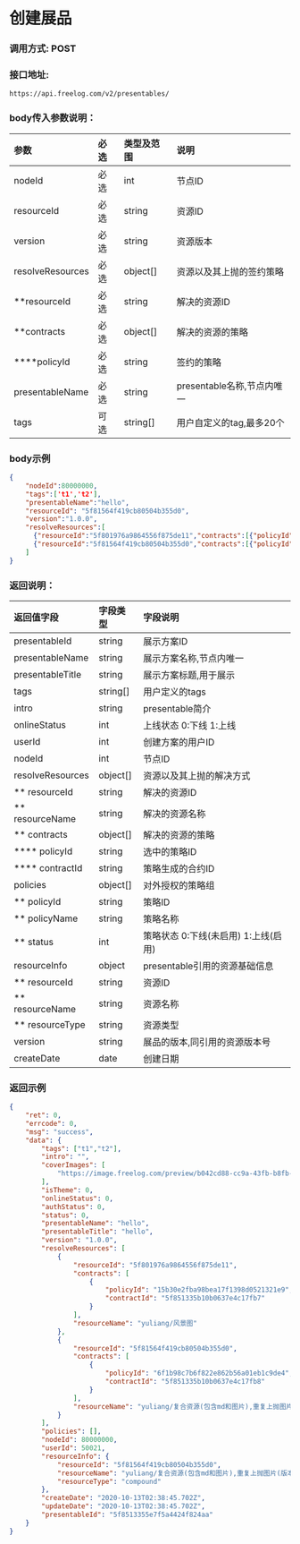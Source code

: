 # 创建展品

### 调用方式: POST

### 接口地址:

```
https://api.freelog.com/v2/presentables/
```

### body传入参数说明：

| 参数 | 必选 | 类型及范围 | 说明 |
| :--- | :--- | :--- | :--- |
| nodeId | 必选 | int | 节点ID  |
| resourceId | 必选 | string | 资源ID |
| version | 必选 | string | 资源版本 |
| resolveResources | 必选 | object[] | 资源以及其上抛的签约策略 |
| **resourceId | 必选 | string | 解决的资源ID |
| **contracts | 必选 | object[] | 解决的资源的策略 |
| ****policyId | 必选 | string | 签约的策略 |
| presentableName | 必选 | string | presentable名称,节点内唯一 |
| tags | 可选 | string[] | 用户自定义的tag,最多20个 |

### body示例

```json
{
    "nodeId":80000000,
  	"tags":['t1','t2'],
  	"presentableName":"hello",
    "resourceId": "5f81564f419cb80504b355d0",
    "version":"1.0.0",
  	"resolveResources":[
      {"resourceId":"5f801976a9864556f875de11","contracts":[{"policyId":"15b30e2fba98bea17f1398d0521321e9"}]},
      {"resourceId":"5f81564f419cb80504b355d0","contracts":[{"policyId":"6f1b98c7b6f822e862b56a01eb1c9de4"}]}
    ]
}

```

### 返回说明：

| 返回值字段 | 字段类型 | 字段说明 |
| :--- | :--- | :--- |
| presentableId | string | 展示方案ID |
| presentableName | string | 展示方案名称,节点内唯一 |
| presentableTitle | string | 展示方案标题,用于展示 |
| tags| string[] | 用户定义的tags |
| intro |string | presentable简介 |
| onlineStatus | int| 上线状态 0:下线 1:上线 |
| userId | int| 创建方案的用户ID |
| nodeId | int| 节点ID |
| resolveResources | object[] | 资源以及其上抛的解决方式|
| ** resourceId | string | 解决的资源ID |
| ** resourceName | string | 解决的资源名称 |
| ** contracts | object[] | 解决的资源的策略 |
| **** policyId | string | 选中的策略ID |
| **** contractId | string | 策略生成的合约ID |
| policies| object[]| 对外授权的策略组|
| ** policyId | string | 策略ID |
| ** policyName | string | 策略名称 |
| ** status | int | 策略状态 0:下线(未启用) 1:上线(启用) |
| resourceInfo| object | presentable引用的资源基础信息 |
| ** resourceId| string | 资源ID |
| ** resourceName| string | 资源名称 |
| ** resourceType| string | 资源类型 |
| version| string | 展品的版本,同引用的资源版本号|
| createDate| date|创建日期|


### 返回示例

```json
{
    "ret": 0,
    "errcode": 0,
    "msg": "success",
    "data": {
        "tags": ["t1","t2"],
        "intro": "",
        "coverImages": [
            "https://image.freelog.com/preview/b042cd88-cc9a-43fb-b8fb-1cae320b7977.jpg"
        ],
        "isTheme": 0,
        "onlineStatus": 0,
        "authStatus": 0,
        "status": 0,
        "presentableName": "hello",
        "presentableTitle": "hello",
        "version": "1.0.0",
        "resolveResources": [
            {
                "resourceId": "5f801976a9864556f875de11",
                "contracts": [
                    {
                        "policyId": "15b30e2fba98bea17f1398d0521321e9",
                        "contractId": "5f851335b10b0637e4c17fb7"
                    }
                ],
                "resourceName": "yuliang/风景图"
            },
            {
                "resourceId": "5f81564f419cb80504b355d0",
                "contracts": [
                    {
                        "policyId": "6f1b98c7b6f822e862b56a01eb1c9de4",
                        "contractId": "5f851335b10b0637e4c17fb8"
                    }
                ],
                "resourceName": "yuliang/复合资源(包含md和图片),重复上抛图片(版本不同)"
            }
        ],
        "policies": [],
        "nodeId": 80000000,
        "userId": 50021,
        "resourceInfo": {
            "resourceId": "5f81564f419cb80504b355d0",
            "resourceName": "yuliang/复合资源(包含md和图片),重复上抛图片(版本不同)",
            "resourceType": "compound"
        },
        "createDate": "2020-10-13T02:38:45.702Z",
        "updateDate": "2020-10-13T02:38:45.702Z",
        "presentableId": "5f8513355e7f5a4424f824aa"
    }
}
```
